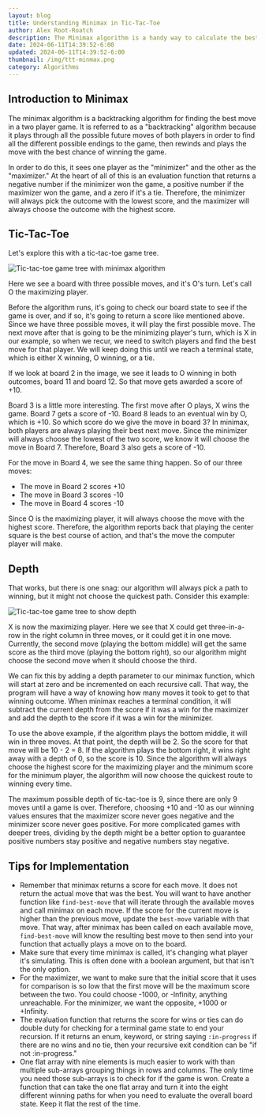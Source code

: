 ```yaml
---
layout: blog
title: Understanding Minimax in Tic-Tac-Toe
author: Alex Root-Roatch
description: The Minimax algorithm is a handy way to calculate the best possible next move in a two player game, but it can be tricky to implement.
date: 2024-06-11T14:39:52-6:00
updated: 2024-06-11T14:39:52-6:00
thumbnail: /img/ttt-minmax.png
category: Algorithms
---
```


## Introduction to Minimax

The minimax algorithm is a backtracking algorithm for finding the best move in a two player game. It is referred to as a "backtracking" algorithm because it plays through all the possible future moves of both players in order to find all the different possible endings to the game, then rewinds and plays the move with the best chance of winning the game. 

In order to do this, it sees one player as the "minimizer" and the other as the "maximizer." At the heart of all of this is an evaluation function that returns a negative number if the minimizer won the game, a positive number if the maximizer won the game, and a zero if it's a tie. Therefore, the minimizer will always pick the outcome with the lowest score, and the maximizer will always choose the outcome with the highest score. 

## Tic-Tac-Toe

Let's explore this with a tic-tac-toe game tree. 

![Tic-tac-toe game tree with minimax algorithm](/img/ttt-minmax.png)

Here we see a board with three possible moves, and it's O's turn. Let's call O the maximizing player. 

Before the algorithm runs, it's going to check our board state to see if the game is over, and if so, it's going to return a score like mentioned above. Since we have three possible moves, it will play the first possible move. The next move after that is going to be the minimizing player's turn, which is X in our example, so when we recur, we need to switch players and find the best move for that player. We will keep doing this until we reach a terminal state, which is either X winning, O winning, or a tie. 

If we look at board 2 in the image, we see it leads to O winning in both outcomes, board 11 and board 12. So that move gets awarded a score of +10. 

Board 3 is a little more interesting. The first move after O plays, X wins the game. Board 7 gets a score of -10. Board 8 leads to an eventual win by O, which is +10. So which score do we give the move in board 3? In minimax, both players are always playing their best next move. Since the minimizer will always choose the lowest of the two score, we know it will choose the move in Board 7. Therefore, Board 3 also gets a score of -10. 

For the move in Board 4, we see the same thing happen. So of our three moves:
- The move in Board 2 scores +10
- The move in Board 3 scores -10
- The move in Board 4 scores -10

Since O is the maximizing player, it will always choose the move with the highest score. Therefore, the algorithm reports back that playing the center square is the best course of action, and that's the move the computer player will make. 

## Depth

That works, but there is one snag: our algorithm will always pick a path to winning, but it might not choose the quickest path. Consider this example:

![Tic-tac-toe game tree to show depth](/img/ttt-depth.jpeg)

X is now the maximizing player. Here we see that X could get three-in-a-row in the right column in three moves, or it could get it in one move. Currently, the second move (playing the bottom middle) will get the same score as the third move (playing the bottom right), so our algorithm might choose the second move when it should choose the third. 

We can fix this by adding a depth parameter to our minimax function, which will start at zero and be incremented on each recursive call. That way, the program will have a way of knowing how many moves it took to get to that winning outcome. When minimax reaches a terminal condition, it will subtract the current depth from the score if it was a win for the maximizer and add the depth to the score if it was a win for the minimizer. 

To use the above example, if the algorithm plays the bottom middle, it will win in three moves. At that point, the depth will be 2. So the score for that move will be 10 - 2 = 8. If the algorithm plays the bottom right, it wins right away with a depth of 0, so the score is 10. Since the algorithm will always choose the highest score for the maximizing player and the minimum score for the minimum player, the algorithm will now choose the quickest route to winning every time.  

The maximum possible depth of tic-tac-toe is 9, since there are only 9 moves until a game is over. Therefore, choosing +10 and -10 as our winning values ensures that the maximizer score never goes negative and the minimizer score never goes positive. For more complicated games with deeper trees, dividing by the depth might be a better option to guarantee positive numbers stay positive and negative numbers stay negative.

## Tips for Implementation

- Remember that minimax returns a score for each move. It does not return the actual move that was the best. You will want to have another function like `find-best-move` that will iterate through the available moves and call minimax on each move. If the score for the current move is higher than the previous move, update the `best-move` variable with that move. That way, after minimax has been called on each available move, `find-best-move` will know the resulting best move to then send into your function that actually plays a move on to the board.
- Make sure that every time minimax is called, it's changing what player it's simulating. This is often done with a boolean argument, but that isn't the only option. 
- For the maximizer, we want to make sure that the initial score that it uses for comparison is so low that the first move will be the maximum score between the two. You could choose -1000, or -Infinity, anything unreachable. For the minimizer, we want the opposite, +1000 or +Infinity.
- The evaluation function that returns the score for wins or ties can do double duty for checking for a terminal game state to end your recursion. If it returns an enum, keyword, or string saying `:in-progress` if there are no wins and no tie, then your recursive exit condition can be "if not :in-progress."
- One flat array with nine elements is much easier to work with than multiple sub-arrays grouping things in rows and columns. The only time you need those sub-arrays is to check for if the game is won. Create a function that can take the one flat array and turn it into the eight different winning paths for when you need to evaluate the overall board state. Keep it flat the rest of the time.

